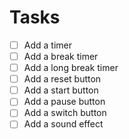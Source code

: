 # Tasks

- [ ] Add a timer
- [ ] Add a break timer
- [ ] Add a long break timer
- [ ] Add a reset button
- [ ] Add a start button
- [ ] Add a pause button
- [ ] Add a switch button
- [ ] Add a sound effect